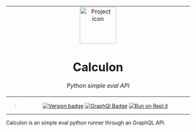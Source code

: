<table align="center"><tr><td align="center" width="9999">

<img src="https://gamepedia.cursecdn.com/futuramaworldsoftomorrow_gamepedia_en/9/97/Icon_Outfit_Ghost_Calculon.png" align="center" width="100" alt="Project icon">

# Calculon

*Python simple eval API*


</td></tr>

</table>    


<div align="center">

> [![Version badge](https://img.shields.io/badge/version-0.0.1-silver.svg)](https://Calculon--brunolcarli.repl.co)
>[![GraphQl Badge](https://badgen.net/badge/icon/graphql/pink?icon=graphql&label)]()
[![Run on Repl.it](https://repl.it/badge/github/brunolcarli/Calculon)](https://Calculon--brunolcarli.repl.co)

</div>

<hr />


Calculon is an simple eval python runner through an GraphQL API.